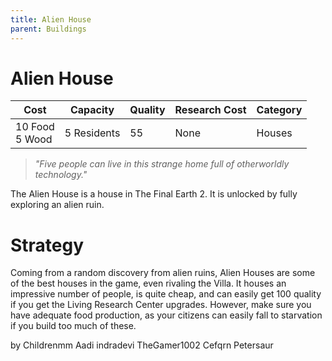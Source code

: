 ```yaml
---
title: Alien House
parent: Buildings
---
```

# Alien House

<table>
<thead>
	<tr>
	<th>Cost</th>
	<th>Capacity</th>
	<th>
		Quality
	</th>
	<th>Research Cost</th>
	<th>Category</th>
	</tr>
</thead>
<tbody>
	<tr>
	<td>
		10 Food<br>5 Wood
	</td>
	<td>
		5 Residents
	</td>
	<td>
		55
	</td>
	<td>
		None
	</td>
	<td>
		Houses
	</td>
	</tr>
</tbody>
</table>

> *"Five people can live in this strange home full of otherworldly technology."*

The Alien House is a house in The Final Earth 2. It is unlocked by fully exploring an alien ruin.

# Strategy

Coming from a random discovery from alien ruins, Alien Houses are some of the best houses in the game, even rivaling the Villa. It houses an impressive number of people, is quite cheap, and can easily get 100 quality if you get the Living Research Center upgrades. However, make sure you have adequate food production, as your citizens can easily fall to starvation if you build too much of these.

by Childrenmm Aadi indradevi TheGamer1002 Cefqrn Petersaur
